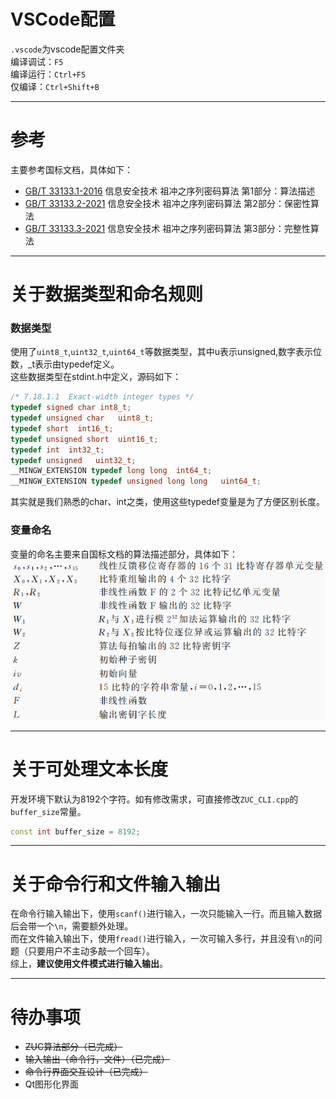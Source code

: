 # VSCode配置

`.vscode`为vscode配置文件夹  
编译调试：`F5`  
编译运行：`Ctrl+F5`  
仅编译：`Ctrl+Shift+B`

---
# 参考

主要参考国标文档，具体如下：  

* [GB/T 33133.1-2016](http://c.gb688.cn/bzgk/gb/showGb?type=online&hcno=8C41A3AEECCA52B5C0011C8010CF0715) 信息安全技术 祖冲之序列密码算法 第1部分：算法描述
* [GB/T 33133.2-2021](http://c.gb688.cn/bzgk/gb/showGb?type=online&hcno=5D3CBA3ADEC7989344BD1E63006EF2B3) 信息安全技术 祖冲之序列密码算法 第2部分：保密性算法
* [	GB/T 33133.3-2021](http://c.gb688.cn/bzgk/gb/showGb?type=online&hcno=C6D60AE0A7578E970EF2280ABD49F4F0) 信息安全技术 祖冲之序列密码算法 第3部分：完整性算法

---
# 关于数据类型和命名规则
### 数据类型
使用了`uint8_t`,`uint32_t`,`uint64_t`等数据类型，其中u表示unsigned,数字表示位数，_t表示由typedef定义。  
这些数据类型在stdint.h中定义，源码如下：
```C
/* 7.18.1.1  Exact-width integer types */
typedef signed char int8_t;
typedef unsigned char   uint8_t;
typedef short  int16_t;
typedef unsigned short  uint16_t;
typedef int  int32_t;
typedef unsigned   uint32_t;
__MINGW_EXTENSION typedef long long  int64_t;
__MINGW_EXTENSION typedef unsigned long long   uint64_t;
```
其实就是我们熟悉的char、int之类，使用这些typedef变量是为了方便区别长度。

### 变量命名
变量的命名主要来自国标文档的算法描述部分，具体如下：
![图1](pic/1.png)

---
# 关于可处理文本长度
开发环境下默认为8192个字符。如有修改需求，可直接修改`ZUC_CLI.cpp`的`buffer_size`常量。  
``` C++
const int buffer_size = 8192;
```

---
# 关于命令行和文件输入输出
在命令行输入输出下，使用`scanf()`进行输入，一次只能输入一行。而且输入数据后会带一个`\n`，需要额外处理。  
而在文件输入输出下，使用`fread()`进行输入，一次可输入多行，并且没有`\n`的问题（只要用户不主动多敲一个回车）。    
综上，**建议使用文件模式进行输入输出**。

<!--  
---
# 关于图形化界面
使用Qt开发，详见[这里](https://github.com/Jinvic/IS_experiment/tree/main/Tiger%20Hash/Qt)。
 -->

---
# 待办事项
* ~~ZUC算法部分（已完成）~~
* ~~输入输出（命令行，文件）（已完成）~~
* ~~命令行界面交互设计（已完成）~~
* Qt图形化界面




